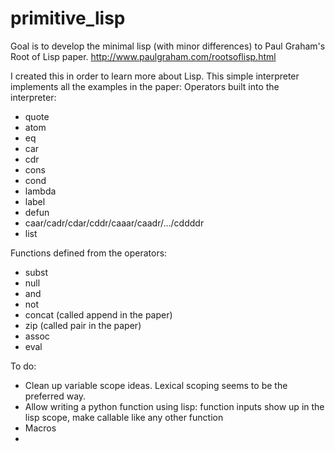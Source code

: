 # primitive_lisp

Goal is to develop the minimal lisp (with minor differences) to Paul Graham's Root of Lisp paper.
http://www.paulgraham.com/rootsoflisp.html


I created this in order to learn more about Lisp.
This simple interpreter implements all the examples in the paper:
Operators built into the interpreter:
- quote
- atom
- eq
- car
- cdr
- cons
- cond
- lambda
- label
- defun
- caar/cadr/cdar/cddr/caaar/caadr/.../cddddr
- list

Functions defined from the operators:
- subst
- null
- and
- not
- concat (called append in the paper)
- zip (called pair in the paper)
- assoc
- eval

To do:
- Clean up variable scope ideas. Lexical scoping seems to be the preferred way.
- Allow writing a python function using lisp: function inputs show up in the lisp scope, make callable like any other function
- Macros
- 
